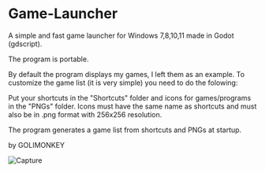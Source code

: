 # Game-Launcher
A simple and fast game launcher for Windows 7,8,10,11 made in Godot (gdscript).

The program is portable.

By default the program displays my games, I left them as an example. 
To customize the game list (it is very simple) you need to do the folowing:

Put your shortcuts in the "Shortcuts" folder and icons for games/programs in the "PNGs" folder.
Icons must have the same name as shortcuts and must also be in .png format with 256x256 resolution.


The program generates a game list from shortcuts and PNGs at startup.


by GOLIMONKEY

![Capture](https://user-images.githubusercontent.com/71722655/161323444-6283076c-6014-43c3-8072-244118c7c343.PNG)
